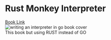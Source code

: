 # Rust Monkey Interpreter

[Book Link](https://interpreterbook.com/)  
![writing an interpreter in go book cover](https://interpreterbook.com/img/cover-cb2da3d1.png "Writing an interpreter in go book cover")  
This book but using RUST instead of GO  
